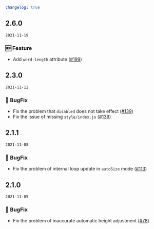 ```yaml
changelog: true
```

## 2.6.0

`2021-11-19`

### 🆕 Feature

- Add `word-length` attribute ([#199](https://github.com/arco-design/arco-design-vue/pull/199))


## 2.3.0

`2021-11-12`

### 🐛 BugFix

- Fix the problem that `disabled` does not take effect ([#139](https://github.com/arco-design/arco-design-vue/pull/139))
- Fix the issue of missing `style/index.js` ([#139](https://github.com/arco-design/arco-design-vue/pull/139))


## 2.1.1

`2021-11-08`

### 🐛 BugFix

- Fix the problem of internal loop update in `autoSize` mode ([#113](https://github.com/arco-design/arco-design-vue/pull/113))


## 2.1.0

`2021-11-05`

### 🐛 BugFix

- Fix the problem of inaccurate automatic height adjustment ([#78](https://github.com/arco-design/arco-design-vue/pull/78))

